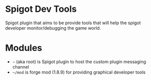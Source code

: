 # Spigot Dev Tools
Spigot plugin that aims to be provide tools that will help the spigot developer
monitor/debugging the game world.

# Modules
- `~` (aka root) is Spigot plugin to host the custom plugin messaging channel
- `~/mod` is forge mod (1.8.9) for providing graphical developer tools
